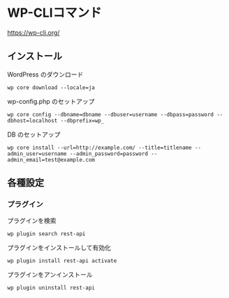# WP-CLIコマンド

https://wp-cli.org/

## インストール

WordPress のダウンロード

```
wp core download --locale=ja
```

wp-config.php のセットアップ

```
wp core config --dbname=dbname --dbuser=username --dbpass=password --dbhost=localhost --dbprefix=wp_
```

DB のセットアップ

```
wp core install --url=http://example.com/ --title=titlename --admin_user=username --admin_password=password --admin_email=test@example.com
```

## 各種設定

### プラグイン

プラグインを検索

```
wp plugin search rest-api
```

プラグインをインストールして有効化

```
wp plugin install rest-api activate
```

プラグインをアンインストール

```
wp plugin uninstall rest-api
```

